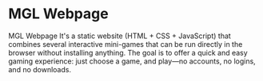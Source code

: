 # MGL Webpage
MGL Webpage It's a static website (HTML + CSS + JavaScript) that combines several interactive mini-games that can be run directly in the browser without installing anything.
The goal is to offer a quick and easy gaming experience: just choose a game, and play—no accounts, no logins, and no downloads.
